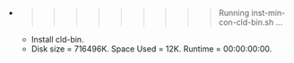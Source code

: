 * >>>>>>>>> Running inst-min-con-cld-bin.sh ...
  * Install cld-bin.
  * Disk size = 716496K. Space Used = 12K. Runtime = 00:00:00:00.
